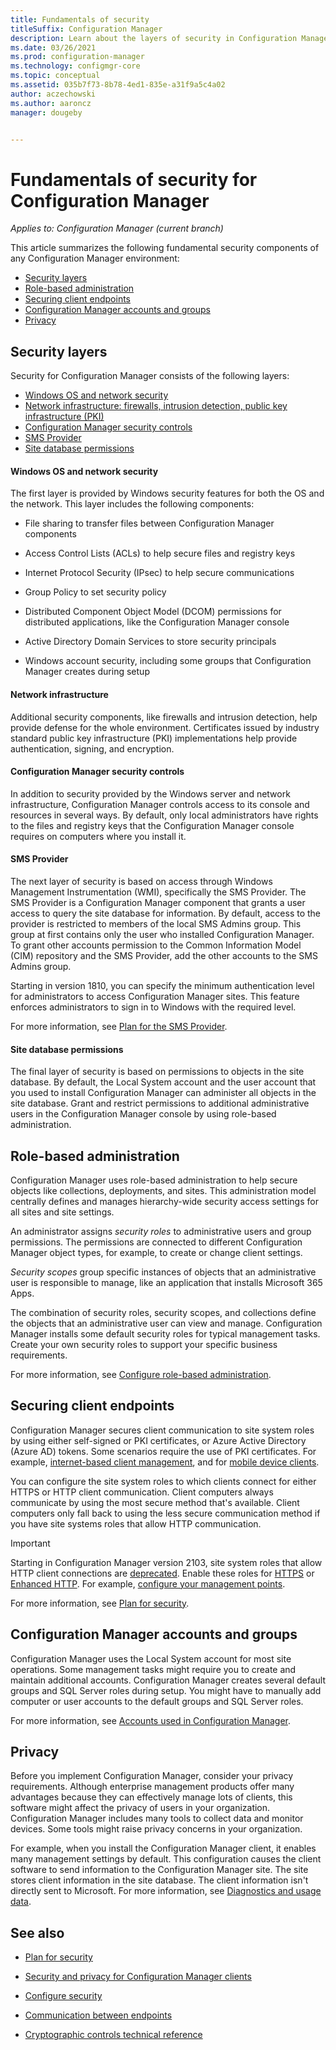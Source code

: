 ```yaml
---
title: Fundamentals of security
titleSuffix: Configuration Manager
description: Learn about the layers of security in Configuration Manager.
ms.date: 03/26/2021
ms.prod: configuration-manager
ms.technology: configmgr-core
ms.topic: conceptual
ms.assetid: 035b7f73-8b78-4ed1-835e-a31f9a5c4a02
author: aczechowski
ms.author: aaroncz
manager: dougeby


---
```


# Fundamentals of security for Configuration Manager

*Applies to: Configuration Manager (current branch)*

This article summarizes the following fundamental security components of any Configuration Manager environment:
- [Security layers](#bkmk_layers)
- [Role-based administration](#bkmk_rba)
- [Securing client endpoints](#bkmk_endpoints)
- [Configuration Manager accounts and groups](#bkmk_accounts)
- [Privacy](#bkmk_privacy)

## <a name="bkmk_layers"></a> Security layers

Security for Configuration Manager consists of the following layers: 
- [Windows OS and network security](#bkmk_layer-windows)
- [Network infrastructure: firewalls, intrusion detection, public key infrastructure (PKI)](#bkmk_layer-network)
- [Configuration Manager security controls](#bkmk_layer-cm)
- [SMS Provider](#bkmk_layer-provider)
- [Site database permissions](#bkmk_layer-db)

#### <a name="bkmk_layer-windows"></a> Windows OS and network security
The first layer is provided by Windows security features for both the OS and the network. This layer includes the following components:  

-   File sharing to transfer files between Configuration Manager components  

-   Access Control Lists (ACLs) to help secure files and registry keys  

-   Internet Protocol Security (IPsec) to help secure communications  

-   Group Policy to set security policy  

-   Distributed Component Object Model (DCOM) permissions for distributed applications, like the Configuration Manager console  

-   Active Directory Domain Services to store security principals  

-   Windows account security, including some groups that Configuration Manager creates during setup  

#### <a name="bkmk_layer-network"></a> Network infrastructure

Additional security components, like firewalls and intrusion detection, help provide defense for the whole environment. Certificates issued by industry standard public key infrastructure (PKI) implementations help provide authentication, signing, and encryption.  

#### <a name="bkmk_layer-cm"></a> Configuration Manager security controls

In addition to security provided by the Windows server and network infrastructure, Configuration Manager controls access to its console and resources in several ways. By default, only local administrators have rights to the files and registry keys that the Configuration Manager console requires on computers where you install it.  

#### <a name="bkmk_layer-provider"></a> SMS Provider

The next layer of security is based on access through Windows Management Instrumentation (WMI), specifically the SMS Provider. The SMS Provider is a Configuration Manager component that grants a user access to query the site database for information. By default, access to the provider is restricted to members of the local SMS Admins group. This group at first contains only the user who installed Configuration Manager. To grant other accounts permission to the Common Information Model (CIM) repository and the SMS Provider, add the other accounts to the SMS Admins group.  

Starting in version 1810, you can specify the minimum authentication level for administrators to access Configuration Manager sites. This feature enforces administrators to sign in to Windows with the required level. <!--1357013-->  

For more information, see [Plan for the SMS Provider](../plan-design/hierarchy/plan-for-the-sms-provider.md).

#### <a name="bkmk_layer-db"></a> Site database permissions

The final layer of security is based on permissions to objects in the site database. By default, the Local System account and the user account that you used to install Configuration Manager can administer all objects in the site database. Grant and restrict permissions to additional administrative users in the Configuration Manager console by using role-based administration.  



## <a name="bkmk_rba"></a> Role-based administration  

 Configuration Manager uses role-based administration to help secure objects like collections, deployments, and sites. This administration model centrally defines and manages hierarchy-wide security access settings for all sites and site settings. 

 An administrator assigns *security roles* to administrative users and group permissions. The permissions are connected to different Configuration Manager object types, for example, to create or change client settings. 

 *Security scopes* group specific instances of objects that an administrative user is responsible to manage, like an application that installs Microsoft 365 Apps. 

 The combination of security roles, security scopes, and collections define the objects that an administrative user can view and manage. Configuration Manager installs some default security roles for typical management tasks. Create your own security roles to support your specific business requirements.  

 For more information, see [Configure role-based administration](../servers/deploy/configure/configure-role-based-administration.md).  



## <a name="bkmk_endpoints"></a> Securing client endpoints  

 Configuration Manager secures client communication to site system roles by using either self-signed or PKI certificates, or Azure Active Directory (Azure AD) tokens. Some scenarios require the use of PKI certificates. For example, [internet-based client management](../clients/manage/plan-internet-based-client-management.md), and for [mobile device clients](../../mdm/plan-design/plan-on-premises-mdm.md).  

 You can configure the site system roles to which clients connect for either HTTPS or HTTP client communication. Client computers always communicate by using the most secure method that's available. Client computers only fall back to using the less secure communication method if you have site systems roles that allow HTTP communication.  

> [!IMPORTANT]
> Starting in Configuration Manager version 2103, site system roles that allow HTTP client connections are [deprecated](../plan-design/changes/deprecated/removed-and-deprecated-cmfeatures.md).<!-- 9390933 --> Enable these roles for [HTTPS](../clients/deploy/plan/security-and-privacy-for-clients.md#BKMK_Security_Clients) or [Enhanced HTTP](../plan-design/hierarchy/enhanced-http.md). For example, [configure your management points](../clients/manage/cmg/configure-authentication.md#bkmk_mphttps).

 For more information, see [Plan for security](../plan-design/security/plan-for-security.md).



## <a name="bkmk_accounts"></a> Configuration Manager accounts and groups  

 Configuration Manager uses the Local System account for most site operations. Some management tasks might require you to create and maintain additional accounts. Configuration Manager creates several default groups and SQL Server roles during setup. You might have to manually add computer or user accounts to the default groups and SQL Server roles.  

 For more information, see [Accounts used in Configuration Manager](../plan-design/hierarchy/accounts.md).  



## <a name="bkmk_privacy"></a> Privacy  

 Before you implement Configuration Manager, consider your privacy requirements. Although enterprise management products offer many advantages because they can effectively manage lots of clients, this software might affect the privacy of users in your organization. Configuration Manager includes many tools to collect data and monitor devices. Some tools might raise privacy concerns in your organization.  

 For example, when you install the Configuration Manager client, it enables many management settings by default. This configuration causes the client software to send information to the Configuration Manager site. The site stores client information in the site database. The client information isn't directly sent to Microsoft. For more information, see [Diagnostics and usage data](../plan-design/diagnostics/diagnostics-and-usage-data.md).



## See also

- [Plan for security](../plan-design/security/plan-for-security.md)  

- [Security and privacy for Configuration Manager clients](../clients/deploy/plan/security-and-privacy-for-clients.md)  

- [Configure security](../plan-design/security/configure-security.md)   

- [Communication between endpoints](../plan-design/hierarchy/communications-between-endpoints.md)  

- [Cryptographic controls technical reference](../plan-design/security/cryptographic-controls-technical-reference.md)  
